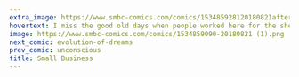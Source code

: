 ```yaml
---
extra_image: https://www.smbc-comics.com/comics/153485928120180821after (1).png
hovertext: I miss the good old days when people worked here for the sheer love of not getting deported.
image: https://www.smbc-comics.com/comics/1534859090-20180821 (1).png
next_comic: evolution-of-dreams
prev_comic: unconscious
title: Small Business
---
```


